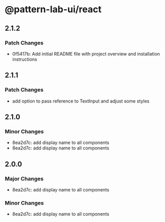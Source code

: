 # @pattern-lab-ui/react

## 2.1.2

### Patch Changes

- 0f5417b: Add initial README file with project overview and installation instructions

## 2.1.1

### Patch Changes

- add option to pass reference to TextInput and adjust some styles

## 2.1.0

### Minor Changes

- 8ea2d7c: add display name to all components
- 8ea2d7c: add display name to all components

## 2.0.0

### Major Changes

- 8ea2d7c: add display name to all components

### Minor Changes

- 8ea2d7c: add display name to all components
